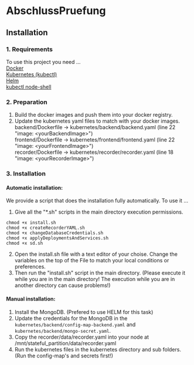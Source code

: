 # AbschlussPruefung

## Installation

### 1. Requirements

To use this project you need ...  
[Docker](https://www.docker.com/)  
[Kubernetes (kubectl)](https://kubernetes.io/de/)  
[Helm](https://helm.sh/)  
[kubectl node-shell](https://github.com/kvaps/kubectl-node-shell)

### 2. Preparation

1. Build the docker images and push them into your docker registry.
2. Update the kubernetes yaml files to match with your docker images.  
backend/Dockerfile -> kubernetes/backend/backend.yaml (line 22 "image: \<yourBackendImage\>")  
frontend/Dockerfile -> kubernetes/frontend/frontend.yaml (line 22 "image: \<yourFrontendImage\>")  
recorder/Dockerfile -> kubernetes/recorder/recorder.yaml (line 18 "image: \<yourRecorderImage\>")  



### 3. Installation

#### Automatic installation:

We provide a script that does the installation fully automatically. To use it ...  
1. Give all the "*.sh" scripts in the main directory execution permissions.  
```
chmod +x install.sh
chmod +x createRecorderYAML.sh
chmod +x changeDatabaseCredentials.sh
chmod +x applyDeploymentsAndServices.sh
chmod +x sd.sh
```
2. Open the install.sh file with a text editor of your choise. Change the variables on the top of the File to match your local conditions or preferences.
3. Then run the "install.sh" script in the main directory. (Please execute it while you are in the main directory! The execution while you are in another directory can cause problems!)

#### Manual installation:

1. Install the MongoDB. (Prefered to use HELM for this task)
2. Update the credentials for the MongoDB in the `kubernetes/backend/config-map-backend.yaml` and  
`kubernetes/backend/mongo-secret.yaml`.
3. Copy the recorder/data/recorder.yaml into your node at /mnt/stateful_partition/data/recorder.yaml
4. Run the kubernetes files in the kubernetes directory and sub folders. (Run the config-map's and secrets first!)
